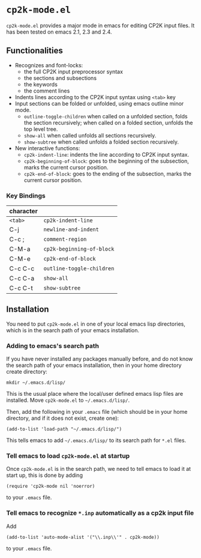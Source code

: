 # `cp2k-mode.el`

`cp2k-mode.el` provides a major mode in emacs for editing CP2K input files. It has been tested on
emacs 2.1, 2.3 and 2.4.

## Functionalities

- Recognizes and font-locks:
  - the full CP2K input preprocessor syntax
  - the sections and subsections
  - the keywords
  - the comment lines
- Indents lines according to the CP2K input syntax using `<tab>` key
- Input sections can be folded or unfolded, using emacs outline minor mode.
  - `outline-toggle-children` when called on a unfolded section, folds the section recursively; when
    called on a folded section, unfolds the top level tree.
  - `show-all` when called unfolds all sections recursively.
  - `show-subtree` when called unfolds a folded section recursively.
- New interactive functions:
  - `cp2k-indent-line`: indents the line according to CP2K input syntax.
  - `cp2k-beginning-of-block`: goes to the beginning of the subsection, marks the current cursor
    position.
  - `cp2k-end-of-block`: goes to the ending of the subsection, marks the current cursor position.

### Key Bindings

| character |                           |
| --------- | ------------------------- |
| `<tab>`   | `cp2k-indent-line`        |
| C-j       | `newline-and-indent`      |
| C-c ;     | `comment-region`          |
| C-M-a     | `cp2k-beginning-of-block` |
| C-M-e     | `cp2k-end-of-block`       |
| C-c C-c   | `outline-toggle-children` |
| C-c C-a   | `show-all`                |
| C-c C-t   | `show-subtree`            |

## Installation

You need to put `cp2k-mode.el` in one of your local emacs lisp directories, which is in the search
path of your emacs installation.

### Adding to emacs's search path

If you have never installed any packages manually before, and do not know the search path of your
emacs installation, then in your home directory create directory:

```shell
mkdir ~/.emacs.d/lisp/
```

This is the usual place where the local/user defined emacs lisp files are installed. Move
`cp2k-mode.el` to `~/.emacs.d/lisp/`.

Then, add the following in your `.emacs` file (which should be in your home directory, and if it
does not exist, create one):

```emacs
(add-to-list 'load-path "~/.emacs.d/lisp/")
```

This tells emacs to add `~/.emacs.d/lisp/` to its search path for `*.el` files.

### Tell emacs to load `cp2k-mode.el` at startup

Once `cp2k-mode.el` is in the search path, we need to tell emacs to load it at start up, this is
done by adding

```emacs
(require 'cp2k-mode nil 'noerror)
```

to your `.emacs` file.

### Tell emacs to recognize `*.inp` automatically as a cp2k input file

Add

```emacs
(add-to-list 'auto-mode-alist '("\\.inp\\'" . cp2k-mode))
```

to your `.emacs` file.

